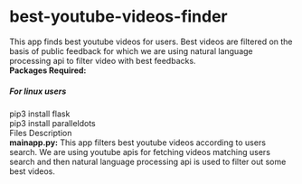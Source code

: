 # best-youtube-videos-finder
This app finds best youtube videos for users. Best videos are filtered on the basis of public feedback for which we are using natural language processing api to filter video with best feedbacks.\
<b>Packages Required:</b>
<h5>For linux users</h5>
pip3 install flask<br>
pip3 install paralleldots<br>
Files Description<br>
<b>mainapp.py:</b>
This app filters best youtube videos according to users search. We are using youtube apis for fetching videos matching users search and then natural language processing api is used to filter out some best videos.
